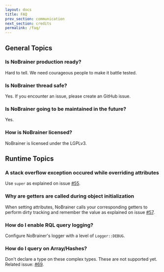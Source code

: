```yaml
---
layout: docs
title: FAQ
prev_section: communication
next_section: credits
permalink: /faq/
---
```


## General Topics

### **Is NoBrainer production ready?**
Hard to tell. We need courageous people to make it battle tested.

### **Is NoBrainer thread safe?**
Yes. If you encounter an issue, please create an GitHub issue.

### **Is NoBrainer going to be maintained in the future?**
Yes.

### **How is NoBrainer licensed?**
NoBrainer is licensed under the LGPLv3.

## Runtime Topics

### **A stack overflow exception occured while overriding attributes**
Use `super` as explained on issue
[#55](https://github.com/nviennot/nobrainer/issues/55#issuecomment-32217530).

### **Why are getters are called during object initialization**
When setting attributes, NoBrainer calls your corresponding getters to perform
dirty tracking and remember the value as explained on issue
[#57](https://github.com/nviennot/nobrainer/issues/57).

### **How do I enable RQL query logging?**
Configure NoBrainer's logger with a level of `Logger::DEBUG`.

### **How do I query on Array/Hashes?**
Don't declare a type on these complex types. These are not supported yet.
Related issue: [#69](https://github.com/nviennot/nobrainer/issues/69).
